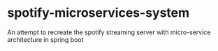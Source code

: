 # spotify-microservices-system
An attempt to recreate the spotify streaming server with micro-service architecture in spring boot
